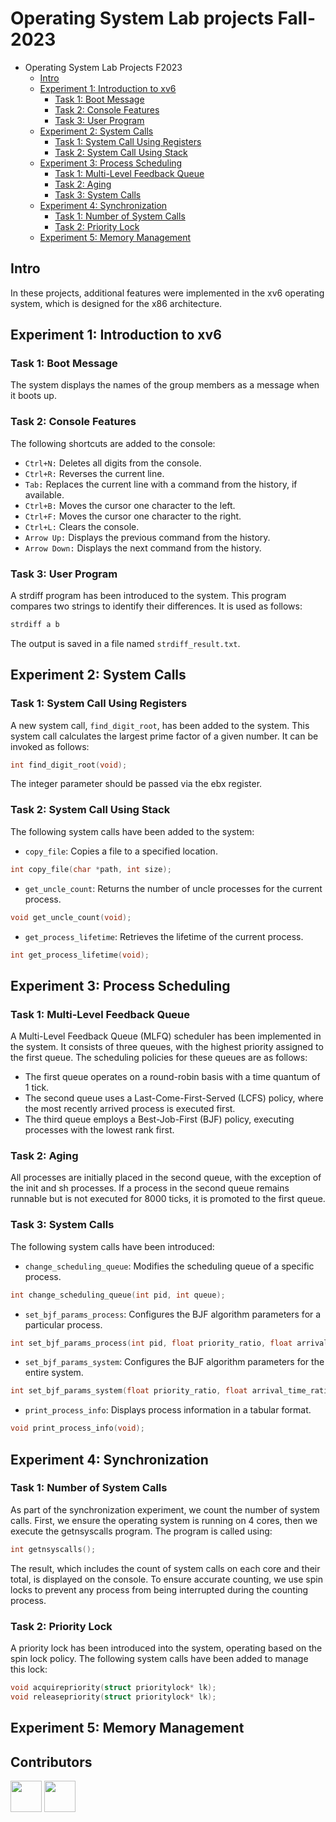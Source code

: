 # Operating System Lab projects Fall-2023
- Operating System Lab Projects F2023
  - [Intro](#Intro)
  - [Experiment 1: Introduction to xv6](#Experiment-1-Introduction-to-xv6)
    - [Task 1: Boot Message](#Task-1-Boot-Message)
    - [Task 2: Console Features](#Task-2-Console-Features)
    - [Task 3: User Program](#Task-3-User-Program)
  - [Experiment 2: System Calls](#Experiment-2-System-Calls)
    - [Task 1: System Call Using Registers](#Task-1-System-Call-Using-Registers)
    - [Task 2: System Call Using Stack](#Task-2-System-Call-Using-Stack)
  - [Experiment 3: Process Scheduling](#Experiment-3-Process-Scheduling)
    - [Task 1: Multi-Level Feedback Queue](#Task-1-Multi-Level-Feedback-Queue)
    - [Task 2: Aging](#Task-2-Aging)
    - [Task 3: System Calls](#Task-3-System-Calls)
  - [Experiment 4: Synchronization](#Experiment-4-Synchronization)
    - [Task 1: Number of System Calls](#Task-1-Number-of-System-Calls)
    - [Task 2: Priority Lock](#Task-2-Priority-Lock)
  - [Experiment 5: Memory Management](#Experiment-5-Memory-Management)
 
## Intro
In these projects, additional features were implemented in the xv6 operating system, which is designed for the x86 architecture.

## Experiment 1: Introduction to xv6
### Task 1: Boot Message
The system displays the names of the group members as a message when it boots up.
### Task 2: Console Features
The following shortcuts are added to the console:

- `Ctrl+N:` Deletes all digits from the console.
- `Ctrl+R:` Reverses the current line.
- `Tab:` Replaces the current line with a command from the history, if available.
- `Ctrl+B:` Moves the cursor one character to the left.
- `Ctrl+F:` Moves the cursor one character to the right.
- `Ctrl+L:` Clears the console.
- `Arrow Up:` Displays the previous command from the history.
- `Arrow Down:` Displays the next command from the history.
### Task 3: User Program  
A strdiff program has been introduced to the system. This program compares two strings to identify their differences. It is used as follows:
```Python
strdiff a b
```
The output is saved in a file named `strdiff_result.txt`.

## Experiment 2: System Calls
### Task 1: System Call Using Registers
A new system call, `find_digit_root`, has been added to the system. This system call calculates the largest prime factor of a given number. It can be invoked as follows:
```CPP
int find_digit_root(void);
```
The integer parameter should be passed via the ebx register.

### Task 2: System Call Using Stack

The following system calls have been added to the system:
- `copy_file`: Copies a file to a specified location.
```CPP
int copy_file(char *path, int size);
```
- `get_uncle_count`: Returns the number of uncle processes for the current process.
```CPP
void get_uncle_count(void);
```
- `get_process_lifetime`: Retrieves the lifetime of the current process.
```CPP
int get_process_lifetime(void);
```
## Experiment 3: Process Scheduling
### Task 1: Multi-Level Feedback Queue
A Multi-Level Feedback Queue (MLFQ) scheduler has been implemented in the system. It consists of three queues, with the highest priority assigned to the first queue. The scheduling policies for these queues are as follows:

- The first queue operates on a round-robin basis with a time quantum of 1 tick.
- The second queue uses a Last-Come-First-Served (LCFS) policy, where the most recently arrived process is executed first.
- The third queue employs a Best-Job-First (BJF) policy, executing processes with the lowest rank first.

### Task 2: Aging
All processes are initially placed in the second queue, with the exception of the init and sh processes. If a process in the second queue remains runnable but is not executed for 8000 ticks, it is promoted to the first queue.

### Task 3: System Calls
The following system calls have been introduced:
- `change_scheduling_queue`: Modifies the scheduling queue of a specific process.
```CPP
int change_scheduling_queue(int pid, int queue);
```
- `set_bjf_params_process`: Configures the BJF algorithm parameters for a particular process.
```CPP
int set_bjf_params_process(int pid, float priority_ratio, float arrival_time_ratio, float executed_cycles_ratio);
```
- `set_bjf_params_system`: Configures the BJF algorithm parameters for the entire system.
```CPP
int set_bjf_params_system(float priority_ratio, float arrival_time_ratio, float executed_cycles_ratio);
```
- `print_process_info`: Displays process information in a tabular format.
```CPP
void print_process_info(void);
```

## Experiment 4: Synchronization
### Task 1: Number of System Calls
As part of the synchronization experiment, we count the number of system calls. First, we ensure the operating system is running on 4 cores, then we execute the getnsyscalls program. The program is called using:
```CPP
int getnsyscalls();
```
The result, which includes the count of system calls on each core and their total, is displayed on the console. To ensure accurate counting, we use spin locks to prevent any process from being interrupted during the counting process.
### Task 2: Priority Lock
A priority lock has been introduced into the system, operating based on the spin lock policy. The following system calls have been added to manage this lock:
```CPP
void acquirepriority(struct prioritylock* lk);
void releasepriority(struct prioritylock* lk);
```
## Experiment 5: Memory Management

## Contributors

<a href="https://github.com/mobinahz"><img src="https://avatars.githubusercontent.com/u/12345?v=4" width="50" height="50"></a>
<a href="https://github.com/mahdiES0"><img src="https://avatars.githubusercontent.com/u/67890?v=4" width="50" height="50"></a>





